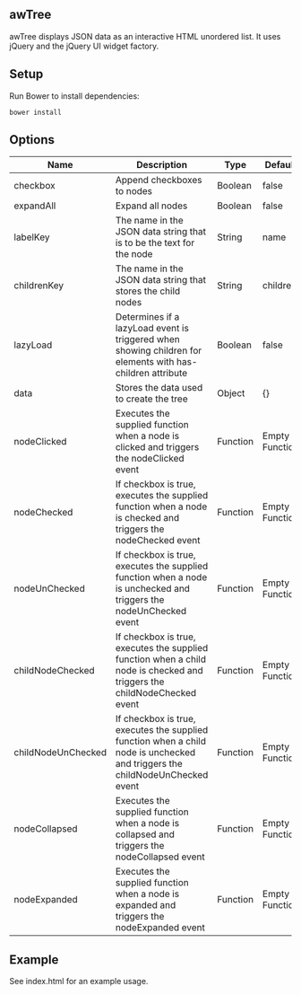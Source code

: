 awTree
--------------
awTree displays JSON data as an interactive HTML unordered list.  It uses jQuery and the jQuery UI widget factory.

Setup
---------------
Run Bower to install dependencies:

    bower install
    
Options
---------------------

<table>
    <thead>
        <tr>
            <th>Name</th>
            <th>Description</th>
            <th>Type</th>
            <th>Default</th>
        </tr>
    </thead>
    <tbody>
        <tr>
            <td>checkbox</td>
            <td>Append checkboxes to nodes</td>
            <td>Boolean</td>
            <td>false</td>
        </tr>
        <tr>    
            <td>expandAll</td>
            <td>Expand all nodes</td>
            <td>Boolean</td>
            <td>false</td>
        </tr>
        <tr>   
            <td>labelKey</td>
            <td>The name in the JSON data string that is to be the text for the node</td>
            <td>String</td>
            <td>name</td>
        </tr>
        <tr>   
            <td>childrenKey</td>
            <td>The name in the JSON data string that stores the child nodes</td>
            <td>String</td>
            <td>children</td>
        </tr>
        <tr>   
            <td>lazyLoad</td>
            <td>Determines if a lazyLoad event is triggered when showing children for elements with has-children attribute</td>
            <td>Boolean</td>
            <td>false</td>
        </tr>
        <tr>   
            <td>data</td>
            <td>Stores the data used to create the tree</td>
            <td>Object</td>
            <td>{}</td>
        </tr>
        <tr>
            <td>nodeClicked</td>
            <td>Executes the supplied function when a node is clicked and triggers the nodeClicked event</td>
            <td>Function</td>
            <td>Empty Function</td>
        </tr>
        <tr>  
            <td>nodeChecked</td>
            <td>If checkbox is true, executes the supplied function when a node is checked and triggers the nodeChecked event</td>
            <td>Function</td>
            <td>Empty Function</td>
        </tr>
        <tr> 
            <td>nodeUnChecked</td>
            <td>If checkbox is true, executes the supplied function when a node is unchecked and triggers the nodeUnChecked event</td>
            <td>Function</td>
            <td>Empty Function</td>
        </tr>
        <tr>
            <td>childNodeChecked</td>
            <td>If checkbox is true, executes the supplied function when a child node is checked and triggers the childNodeChecked event</td>
            <td>Function</td>
            <td>Empty Function</td>
        </tr>
        <tr>
            <td>childNodeUnChecked</td>
            <td>If checkbox is true, executes the supplied function when a child node is unchecked and triggers the childNodeUnChecked event</td>
            <td>Function</td>
            <td>Empty Function</td>
        </tr>
        <tr>
            <td>nodeCollapsed</td>
            <td>Executes the supplied function when a node is collapsed and triggers the nodeCollapsed event</td>
            <td>Function</td>
            <td>Empty Function</td>
        </tr>
        <tr>
            <td>nodeExpanded</td>
            <td>Executes the supplied function when a node is expanded and triggers the nodeExpanded event</td>
            <td>Function</td>
            <td>Empty Function</td>
        </tr>
    </tbody>
</table>

Example
------------
See index.html for an example usage.
 